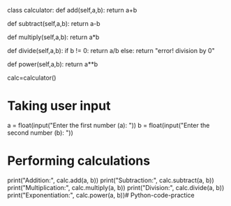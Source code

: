 class calculator:
  def add(self,a,b):
    return a+b

  def subtract(self,a,b):
    return a-b

  def multiply(self,a,b):
    return a*b

  def divide(self,a,b):
    if b != 0:
      return a/b
    else:
      return "error! division by 0"

  def power(self,a,b):
    return a**b


calc=calculator()

# Taking user input
a = float(input("Enter the first number (a): "))
b = float(input("Enter the second number (b): "))

# Performing calculations
print("Addition:", calc.add(a, b))
print("Subtraction:", calc.subtract(a, b))
print("Multiplication:", calc.multiply(a, b))
print("Division:", calc.divide(a, b))
print("Exponentiation:", calc.power(a, b))# Python-code-practice
